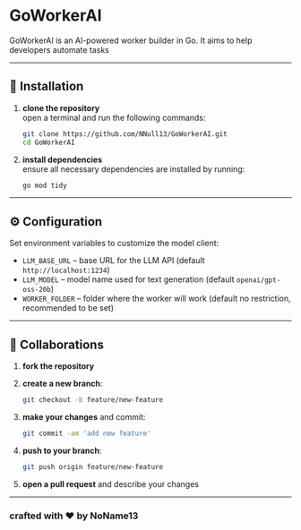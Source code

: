 
# GoWorkerAI

GoWorkerAI is an AI-powered worker builder in Go. It aims to help developers automate tasks

---

## 🚀 Installation

1. **clone the repository**  
   open a terminal and run the following commands:

   ```bash
   git clone https://github.com/NNull13/GoWorkerAI.git
   cd GoWorkerAI
   ```

2. **install dependencies**  
   ensure all necessary dependencies are installed by running:

   ```bash
   go mod tidy
   ```

---

## ⚙️ Configuration

Set environment variables to customize the model client:

- `LLM_BASE_URL` – base URL for the LLM API (default `http://localhost:1234`)
- `LLM_MODEL` – model name used for text generation (default `openai/gpt-oss-20b`)
- `WORKER_FOLDER` – folder where the worker will work (default no restriction, recommended to be set)

---


## 👥 Collaborations

1. **fork the repository**
2. **create a new branch**:

   ```bash
   git checkout -b feature/new-feature
   ```

3. **make your changes** and commit:

   ```bash
   git commit -am 'add new feature'
   ```

4. **push to your branch**:

   ```bash
   git push origin feature/new-feature
   ```

5. **open a pull request** and describe your changes

---

### crafted with ❤️ by NoName13
